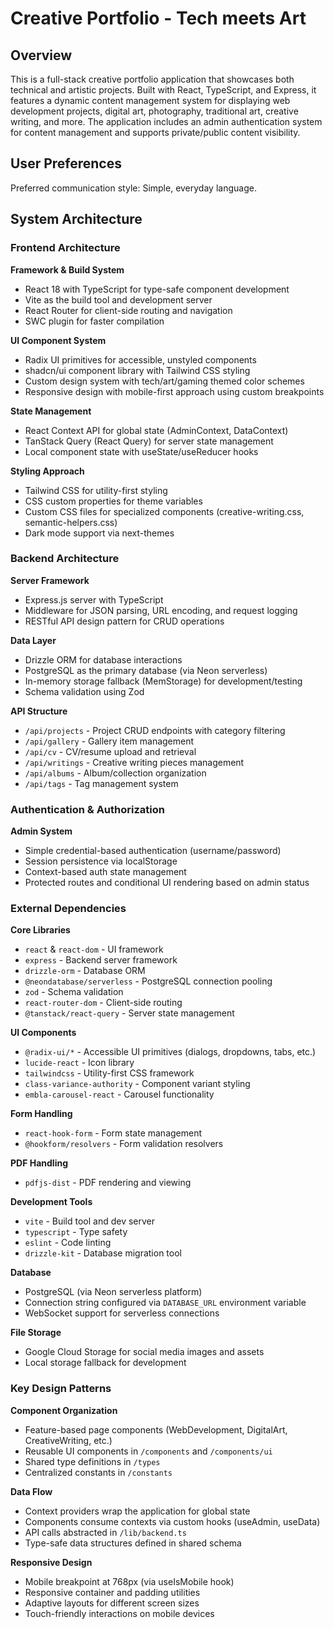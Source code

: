 # Creative Portfolio - Tech meets Art

## Overview

This is a full-stack creative portfolio application that showcases both technical and artistic projects. Built with React, TypeScript, and Express, it features a dynamic content management system for displaying web development projects, digital art, photography, traditional art, creative writing, and more. The application includes an admin authentication system for content management and supports private/public content visibility.

## User Preferences

Preferred communication style: Simple, everyday language.

## System Architecture

### Frontend Architecture

**Framework & Build System**
- React 18 with TypeScript for type-safe component development
- Vite as the build tool and development server
- React Router for client-side routing and navigation
- SWC plugin for faster compilation

**UI Component System**
- Radix UI primitives for accessible, unstyled components
- shadcn/ui component library with Tailwind CSS styling
- Custom design system with tech/art/gaming themed color schemes
- Responsive design with mobile-first approach using custom breakpoints

**State Management**
- React Context API for global state (AdminContext, DataContext)
- TanStack Query (React Query) for server state management
- Local component state with useState/useReducer hooks

**Styling Approach**
- Tailwind CSS for utility-first styling
- CSS custom properties for theme variables
- Custom CSS files for specialized components (creative-writing.css, semantic-helpers.css)
- Dark mode support via next-themes

### Backend Architecture

**Server Framework**
- Express.js server with TypeScript
- Middleware for JSON parsing, URL encoding, and request logging
- RESTful API design pattern for CRUD operations

**Data Layer**
- Drizzle ORM for database interactions
- PostgreSQL as the primary database (via Neon serverless)
- In-memory storage fallback (MemStorage) for development/testing
- Schema validation using Zod

**API Structure**
- `/api/projects` - Project CRUD endpoints with category filtering
- `/api/gallery` - Gallery item management
- `/api/cv` - CV/resume upload and retrieval
- `/api/writings` - Creative writing pieces management
- `/api/albums` - Album/collection organization
- `/api/tags` - Tag management system

### Authentication & Authorization

**Admin System**
- Simple credential-based authentication (username/password)
- Session persistence via localStorage
- Context-based auth state management
- Protected routes and conditional UI rendering based on admin status

### External Dependencies

**Core Libraries**
- `react` & `react-dom` - UI framework
- `express` - Backend server framework
- `drizzle-orm` - Database ORM
- `@neondatabase/serverless` - PostgreSQL connection pooling
- `zod` - Schema validation
- `react-router-dom` - Client-side routing
- `@tanstack/react-query` - Server state management

**UI Components**
- `@radix-ui/*` - Accessible UI primitives (dialogs, dropdowns, tabs, etc.)
- `lucide-react` - Icon library
- `tailwindcss` - Utility-first CSS framework
- `class-variance-authority` - Component variant styling
- `embla-carousel-react` - Carousel functionality

**Form Handling**
- `react-hook-form` - Form state management
- `@hookform/resolvers` - Form validation resolvers

**PDF Handling**
- `pdfjs-dist` - PDF rendering and viewing

**Development Tools**
- `vite` - Build tool and dev server
- `typescript` - Type safety
- `eslint` - Code linting
- `drizzle-kit` - Database migration tool

**Database**
- PostgreSQL (via Neon serverless platform)
- Connection string configured via `DATABASE_URL` environment variable
- WebSocket support for serverless connections

**File Storage**
- Google Cloud Storage for social media images and assets
- Local storage fallback for development

### Key Design Patterns

**Component Organization**
- Feature-based page components (WebDevelopment, DigitalArt, CreativeWriting, etc.)
- Reusable UI components in `/components` and `/components/ui`
- Shared type definitions in `/types`
- Centralized constants in `/constants`

**Data Flow**
- Context providers wrap the application for global state
- Components consume contexts via custom hooks (useAdmin, useData)
- API calls abstracted in `/lib/backend.ts`
- Type-safe data structures defined in shared schema

**Responsive Design**
- Mobile breakpoint at 768px (via useIsMobile hook)
- Responsive container and padding utilities
- Adaptive layouts for different screen sizes
- Touch-friendly interactions on mobile devices